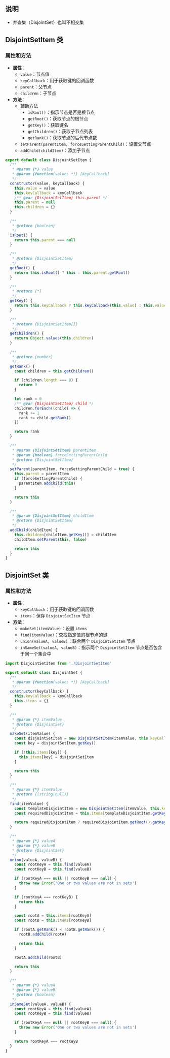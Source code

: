 ## 说明

+ 并查集（DisjointSet）也叫不相交集


## DisjointSetItem 类

### 属性和方法

+ **属性**：
  + `value`：节点值
  + `keyCallback`：用于获取键的回调函数
  + `parent`：父节点
  + `children`：子节点
+ **方法**：
  + 辅助方法
    + `isRoot()`：指示节点是否是根节点
    + `getRoot()`：获取节点的根节点
    + `getKey()`：获取键名
    + `getChildren()`：获取子节点列表
    + `getRank()`：获取节点的后代节点数
  + `setParent(parentItem, forceSettingParentChild)`：设置父节点
  + `addChild(childItem)`：添加子节点

```js
export default class DisjointSetItem {
  /**
   * @param {*} value
   * @param {function(value: *)} [keyCallback]
   */
  constructor(value, keyCallback) {
    this.value = value
    this.keyCallback = keyCallback
    /** @var {DisjointSetItem} this.parent */
    this.parent = null
    this.children = {}
  }

  /**
   * @return {boolean}
   */
  isRoot() {
    return this.parent === null
  }

  /**
   * @return {DisjointSetItem}
   */
  getRoot() {
    return this.isRoot() ? this : this.parent.getRoot()
  }

  /**
   * @return {*}
   */
  getKey() {
    return this.keyCallback ? this.keyCallback(this.value) : this.value
  }

  /**
   * @return {DisjointSetItem[]}
   */
  getChildren() {
    return Object.values(this.children)
  }

  /**
   * @return {number}
   */
  getRank() {
    const children = this.getChildren()

    if (children.length === 0) {
      return 0
    }

    let rank = 0
    /** @var {DisjointSetItem} child */
    children.forEach((child) => {
      rank += 1
      rank += child.getRank()
    })

    return rank
  }

  /**
   * @param {DisjointSetItem} parentItem
   * @param {boolean} forceSettingParentChild
   * @return {DisjointSetItem}
   */
  setParent(parentItem, forceSettingParentChild = true) {
    this.parent = parentItem
    if (forceSettingParentChild) {
      parentItem.addChild(this)
    }

    return this
  }

  /**
   * @param {DisjointSetItem} childItem
   * @return {DisjointSetItem}
   */
  addChild(childItem) {
    this.children[childItem.getKey()] = childItem
    childItem.setParent(this, false)

    return this
  }
}
```



## DisjointSet 类

### 属性和方法

+ **属性**：
  + `keyCallback`：用于获取键的回调函数
  + `items`：保存 `DisjointSetItem` 节点
+ **方法**：
  + `makeSet(itemValue)`：设置 `items`
  + `find(itemValue)`：查找指定值的根节点的键
  + `union(valueA, valueB)`：联合两个 `DisjointSetItem` 节点
  + `inSameSet(valueA, valueB)`：指示两个 `DisjointSetItem` 节点是否包含于同一个集合中

```js
import DisjointSetItem from './DisjointSetItem'

export default class DisjointSet {
  /**
   * @param {function(value: *)} [keyCallback]
   */
  constructor(keyCallback) {
    this.keyCallback = keyCallback
    this.items = {}
  }

  /**
   * @param {*} itemValue
   * @return {DisjointSet}
   */
  makeSet(itemValue) {
    const disjointSetItem = new DisjointSetItem(itemValue, this.keyCallback)
    const key = disjointSetItem.getKey()

    if (!this.items[key]) {
      this.items[key] = disjointSetItem
    }

    return this
  }

  /**
   * @param {*} itemValue
   * @return {(string|null)}
   */
  find(itemValue) {
    const templateDisjointItem = new DisjointSetItem(itemValue, this.keyCallback)
    const requiredDisjointItem = this.items[templateDisjointItem.getKey()]

    return requiredDisjointItem ? requiredDisjointItem.getRoot().getKey() : null
  }

  /**
   * @param {*} valueA
   * @param {*} valueB
   * @return {DisjointSet}
   */
  union(valueA, valueB) {
    const rootKeyA = this.find(valueA)
    const rootKeyB = this.find(valueB)

    if (rootKeyA === null || rootKeyB === null) {
      throw new Error('One or two values are not in sets')
    }

    if (rootKeyA === rootKeyB) {
      return this
    }

    const rootA = this.items[rootKeyA]
    const rootB = this.items[rootKeyB]

    if (rootA.getRank() < rootB.getRank()) {
      rootB.addChild(rootA)

      return this
    }

    rootA.addChild(rootB)

    return this
  }

  /**
   * @param {*} valueA
   * @param {*} valueB
   * @return {boolean}
   */
  inSameSet(valueA, valueB) {
    const rootKeyA = this.find(valueA)
    const rootKeyB = this.find(valueB)

    if (rootKeyA === null || rootKeyB === null) {
      throw new Error('One or two values are not in sets')
    }

    return rootKeyA === rootKeyB
  }
}
```